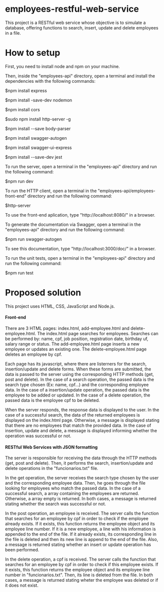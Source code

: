 # employees-restful-web-service
This project is a RESTful web service whose objective is to simulate a database, offering functions to search, insert, update and delete employees in a file.

# How to setup
First, you need to install node and npm on your machine.


Then, inside the "employees-api" directory, open a terminal and install the dependencies with the following commands:

$npm install express

$npm install -save-dev nodemon

$npm install cors

$sudo npm install http-server -g

$npm install --save body-parser

$npm install swagger-autogen

$npm install swagger-ui-express

$npm install --save-dev jest


To run the server, open a terminal in the "employees-api" directory and run the following command:

$npm run dev


To run the HTTP client, open a terminal in the "employees-api/employees-front-end" directory and run the following command:

$http-server


To use the front-end aplication, type "http://localhost:8080/" in a browser.


To generate the documentation via Swagger, open a terminal in the "employees-api" directory and run the following command:

$npm run swagger-autogen


To see this documentation, type "http://localhost:3000/doc/" in a browser.


To run the unit tests, open a terminal in the "employees-api" directory and run the following command:

$npm run test

# Proposed solution

This project uses HTML, CSS, JavaScript and Node.js. 

#### Front-end

There are 3 HTML pages: index.html, add-employee.html and delete-employee.html.
The index.html page searches for employees. Searches can be performed by: name, cpf, job position, registration date, birthday uf,
salary range or status.
The add-employee.html page inserts a new employee or updates an existing one.
The delete-employee.html page deletes an employee by cpf.

Each page has its javascript, where there are listerners for the search, insertion/update and delete forms.
When these forms are submitted, the data is passed to the server using the corresponding HTTP methods (get, post and delete). In the case of a search operation, the passed data is the search type chosen (Ex: name, cpf...) and the corresponding employee data.
In the case of a insertion/update operation, the passed data is the employee to be added or updated.
In the case of a delete operation, the passed data is the employee cpf to be deleted.

When the server responds, the response data is displayed to the user. In the case of a successful search, the data of the returned employees is displayed on the index.html page. Otherwise, a message is displayed stating that there are no employees that match the provided data. In the case of insertion, update and delete, a message is displayed informing whether the operation was successful or not.

#### RESTful Web Services with JSON formatting

The server is responsible for receiving the data through the HTTP methods (get, post and delete). Then, it performs the search, insertion/update and delete operations in the "funcionarios.txt" file. 

In the get operation, the server receives the search type chosen by the user and the corresponding employee data. Then, he goes through the file looking for employees who match the passed data. In the case of a successful search, a array containing the employees are returned. Otherwise, a array empty is returned. In both cases, a message is returned stating whether the search was successful or not. 

In the post operation, an employee is received. The server calls the function that searches for an employee by cpf in order to check if the employee already exists. If it exists, this function returns the employee object and its employee line number. If it is a new employee, a line with his information is appended to the end of the file.
If it already exists, its corresponding line in the file is deleted and then its new line is append to the end of the file. Also, a message is returned stating whether an insert or update operation has been performed.

In the delete operation, a cpf is received. The server calls the function that searches for an employee by cpf in order to check if this employee exists. If it exists, this function returns the employee object and its employee line number in "funcionarios.txt". Then, its line is deleted from the file. In both cases, a message is returned stating wheter the employee was deleted or if it does not exist.


